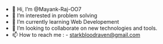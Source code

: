 - 👋 Hi, I’m @Mayank-Raj-OO7
- 👀 I’m interested in problem solving
- 🌱 I’m currently learning Web Developement
- 💞️ I’m looking to collaborate on new technologies and tools.
- 📫 How to reach me : - starkbloodraven@gmail.com

<!---
Mayank-Raj-OO7/Mayank-Raj-OO7 is a ✨ special ✨ repository because its `README.md` (this file) appears on your GitHub profile.
You can click the Preview link to take a look at your changes.
--->
